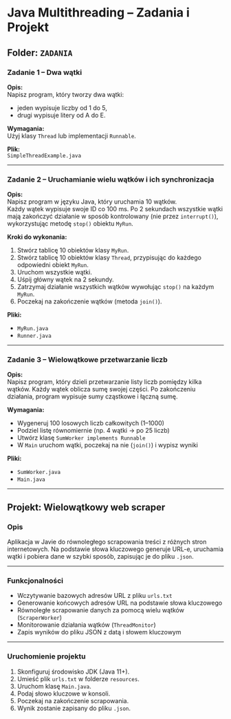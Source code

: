 # Java Multithreading – Zadania i Projekt

## Folder: `ZADANIA`

### Zadanie 1 – Dwa wątki

**Opis:**  
Napisz program, który tworzy dwa wątki:  
- jeden wypisuje liczby od 1 do 5,  
- drugi wypisuje litery od A do E.

**Wymagania:**  
Użyj klasy `Thread` lub implementacji `Runnable`.

**Plik:**  
`SimpleThreadExample.java`

---

### Zadanie 2 – Uruchamianie wielu wątków i ich synchronizacja

**Opis:**  
Napisz program w języku Java, który uruchamia 10 wątków.  
Każdy wątek wypisuje swoje ID co 100 ms. Po 2 sekundach wszystkie wątki mają zakończyć działanie w sposób kontrolowany (nie przez `interrupt()`), wykorzystując metodę `stop()` obiektu `MyRun`.

**Kroki do wykonania:**
1. Stwórz tablicę 10 obiektów klasy `MyRun`.
2. Stwórz tablicę 10 obiektów klasy `Thread`, przypisując do każdego odpowiedni obiekt `MyRun`.
3. Uruchom wszystkie wątki.
4. Uśpij główny wątek na 2 sekundy.
5. Zatrzymaj działanie wszystkich wątków wywołując `stop()` na każdym `MyRun`.
6. Poczekaj na zakończenie wątków (metoda `join()`).

**Pliki:**  
- `MyRun.java`  
- `Runner.java`

---

### Zadanie 3 – Wielowątkowe przetwarzanie liczb

**Opis:**  
Napisz program, który dzieli przetwarzanie listy liczb pomiędzy kilka wątków. Każdy wątek oblicza sumę swojej części. Po zakończeniu działania, program wypisuje sumy cząstkowe i łączną sumę.

**Wymagania:**
- Wygeneruj 100 losowych liczb całkowitych (1–1000)
- Podziel listę równomiernie (np. 4 wątki → po 25 liczb)
- Utwórz klasę `SumWorker implements Runnable`
- W `Main` uruchom wątki, poczekaj na nie (`join()`) i wypisz wyniki

**Pliki:**  
- `SumWorker.java`  
- `Main.java`

---

## Projekt: Wielowątkowy web scraper

### Opis

Aplikacja w Javie do równoległego scrapowania treści z różnych stron internetowych. Na podstawie słowa kluczowego generuje URL-e, uruchamia wątki i pobiera dane w szybki sposób, zapisując je do pliku `.json`.

---

### Funkcjonalności

- Wczytywanie bazowych adresów URL z pliku `urls.txt`
- Generowanie końcowych adresów URL na podstawie słowa kluczowego
- Równoległe scrapowanie danych za pomocą wielu wątków (`ScraperWorker`)
- Monitorowanie działania wątków (`ThreadMonitor`)
- Zapis wyników do pliku JSON z datą i słowem kluczowym

---

### Uruchomienie projektu

1. Skonfiguruj środowisko JDK (Java 11+).
2. Umieść plik `urls.txt` w folderze `resources`.
3. Uruchom klasę `Main.java`.
4. Podaj słowo kluczowe w konsoli.
5. Poczekaj na zakończenie scrapowania.
6. Wynik zostanie zapisany do pliku `.json`.

